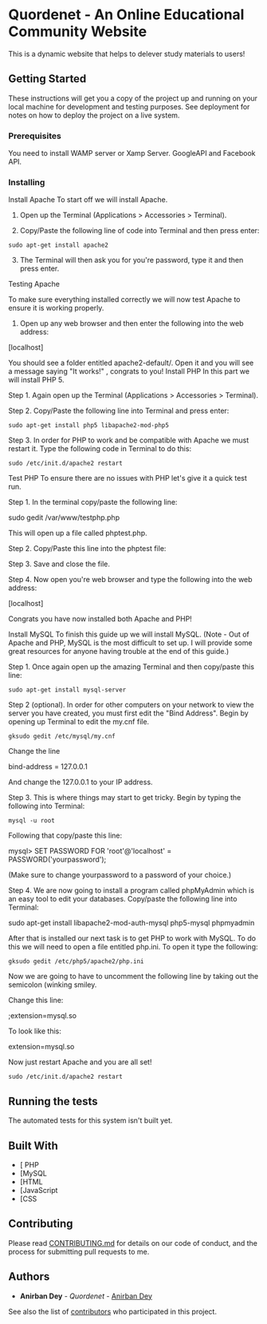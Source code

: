 # Quordenet - An Online Educational Community Website

This is a dynamic website that helps to delever study materials to users!

## Getting Started

These instructions will get you a copy of the project up and running on your local machine for development and testing purposes. See deployment for notes on how to deploy the project on a live system.

### Prerequisites

You need to install WAMP server or Xamp Server. GoogleAPI and Facebook API.

### Installing

Install Apache
To start off we will install Apache.

1. Open up the Terminal (Applications > Accessories > Terminal).

2. Copy/Paste the following line of code into Terminal and then press enter:
```
sudo apt-get install apache2
```


3. The Terminal will then ask you for you're password, type it and then press enter.



Testing Apache

To make sure everything installed correctly we will now test Apache to ensure it is working properly.

1. Open up any web browser and then enter the following into the web address:

[localhost]

You should see a folder entitled apache2-default/. Open it and you will see a message saying "It works!" , congrats to you!
Install PHP
In this part we will install PHP 5.

Step 1. Again open up the Terminal (Applications > Accessories > Terminal).

Step 2. Copy/Paste the following line into Terminal and press enter:

```
sudo apt-get install php5 libapache2-mod-php5
```
Step 3. In order for PHP to work and be compatible with Apache we must restart it. Type the following code in Terminal to do this:
```
sudo /etc/init.d/apache2 restart
```


Test PHP
To ensure there are no issues with PHP let's give it a quick test run.

Step 1. In the terminal copy/paste the following line:

sudo gedit /var/www/testphp.php

This will open up a file called phptest.php.

Step 2. Copy/Paste this line into the phptest file:

<?php phpinfo(); ?>

Step 3. Save and close the file.

Step 4. Now open you're web browser and type the following into the web address:

[localhost]

Congrats you have now installed both Apache and PHP!



Install MySQL
To finish this guide up we will install MySQL. (Note - Out of Apache and PHP, MySQL is the most difficult to set up. I will provide some great resources for anyone having trouble at the end of this guide.)

Step 1. Once again open up the amazing Terminal and then copy/paste this line:
```
sudo apt-get install mysql-server
```
Step 2 (optional). In order for other computers on your network to view the server you have created, you must first edit the "Bind Address". Begin by opening up Terminal to edit the my.cnf file.
```
gksudo gedit /etc/mysql/my.cnf
```
Change the line

bind-address = 127.0.0.1

And change the 127.0.0.1 to your IP address.

Step 3. This is where things may start to get tricky. Begin by typing the following into Terminal:
```
mysql -u root
```
Following that copy/paste this line:

mysql> SET PASSWORD FOR 'root'@'localhost' = PASSWORD('yourpassword');

(Make sure to change yourpassword to a password of your choice.)

Step 4. We are now going to install a program called phpMyAdmin which is an easy tool to edit your databases. Copy/paste the following line into Terminal:

sudo apt-get install libapache2-mod-auth-mysql php5-mysql phpmyadmin

After that is installed our next task is to get PHP to work with MySQL. To do this we will need to open a file entitled php.ini. To open it type the following:
```
gksudo gedit /etc/php5/apache2/php.ini
```
Now we are going to have to uncomment the following line by taking out the semicolon (winking smiley.

Change this line:

;extension=mysql.so

To look like this:

extension=mysql.so

Now just restart Apache and you are all set!

```
sudo /etc/init.d/apache2 restart
```

## Running the tests

The automated tests for this system isn't built yet.

## Built With

* [ PHP
* [MySQL
* [HTML
* [JavaScript
* [CSS

## Contributing

Please read [CONTRIBUTING.md](https://gist.github.com/) for details on our code of conduct, and the process for submitting pull requests to me.

## Authors

* **Anirban Dey** - *Quordenet* - [Anirban Dey](https://github.com/anirbandey303)

See also the list of [contributors](https://github.com/anirbandey303/project-quordenet/contributors) who participated in this project.
